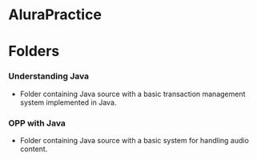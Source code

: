 # AluraPractice

# Folders
### Understanding Java
* Folder containing Java source with a basic transaction management system implemented in Java.

### OPP with Java
* Folder containing Java source with a basic system for handling audio content.